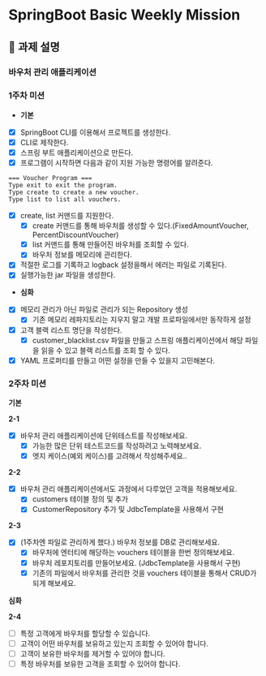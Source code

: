 # SpringBoot Basic Weekly Mission

## 📌 과제 설명

### **바우처 관리 애플리케이션**

### 1주차 미션

- **기본**
- [x] SpringBoot CLI를 이용해서 프로젝트를 생성한다.
- [x] CLI로 제작한다.
- [x] 스프링 부트 애플리케이션으로 만든다.
- [x] 프로그램이 시작하면 다음과 같이 지원 가능한 명령어를 알려준다.

``` shell
=== Voucher Program === 
Type exit to exit the program. 
Type create to create a new voucher.
Type list to list all vouchers.
```

- [x] create, list 커맨드를 지원한다.
    - [x] create 커맨드를 통해 바우처를 생성할 수 있다.(FixedAmountVoucher, PercentDiscountVoucher)
    - [x] list 커맨드를 통해 만들어진 바우처를 조회할 수 있다.
    - [x] 바우처 정보를 메모리에 관리한다.
- [x] 적절한 로그를 기록하고 logback 설정을해서 에러는 파일로 기록된다.
- [x] 실행가능한 jar 파일을 생성한다.
- **심화**
- [x] 메모리 관리가 아닌 파일로 관리가 되는 Repository 생성
    - [x] 기존 메모리 레파지토리는 지우지 말고 개발 프로파일에서만 동작하게 설정
- [x] 고객 블랙 리스트 명단을 작성한다.
    - [x] customer_blacklist.csv 파일을 만들고 스프링 애플리케이션에서 해당 파일을 읽을 수 있고 블랙 리스트를 조회 할 수 있다.
- [x] YAML 프로퍼티를 만들고 어떤 설정을 만들 수 있을지 고민해본다.

### 2주차 미션

**기본**

**2-1**

- [x]  바우처 관리 애플리케이션에 단위테스트를 작성해보세요.
    - [x] 가능한 많은 단위 테스트코드를 작성하려고 노력해보세요.
    - [x] 엣지 케이스(예외 케이스)를 고려해서 작성해주세요..

**2-2**

- [x]  바우처 관리 애플리케이션에서도 과정에서 다루었던 고객을 적용해보세요.
    - [x]  customers 테이블 정의 및 추가
    - [x]  CustomerRepository 추가 및 JdbcTemplate을 사용해서 구현

**2-3**

- [x]  (1주차엔 파일로 관리하게 했다.) 바우처 정보를 DB로 관리해보세요.
    - [x] 바우처에 엔터티에 해당하는 vouchers 테이블을 한번 정의해보세요.
    - [x] 바우처 레포지토리를 만들어보세요. (JdbcTemplate을 사용해서 구현)
    - [x] 기존의 파일에서 바우처를 관리한 것을 vouchers 테이블을 통해서 CRUD가 되게 해보세요.

**심화**

**2-4**

- [ ] 특정 고객에게 바우처를 할당할 수 있습니다.
- [ ] 고객이 어떤 바우처를 보유하고 있는지 조회할 수 있어야 합니다.
- [ ] 고객이 보유한 바우처를 제거할 수 있어야 합니다.
- [ ] 특정 바우처를 보유한 고객을 조회할 수 있어야 합니다.
